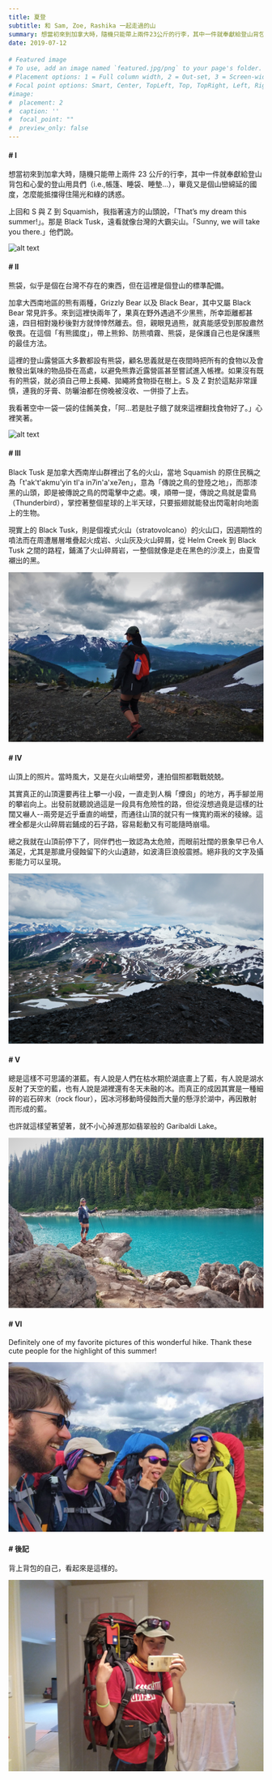 ```yaml
---
title: 夏登
subtitle: 和 Sam, Zoe, Rashika 一起走過的山
summary: 想當初來到加拿大時，隨機只能帶上兩件23公斤的行李，其中一件就奉獻給登山背包和心愛的登山用具們...
date: 2019-07-12

# Featured image
# To use, add an image named `featured.jpg/png` to your page's folder.
# Placement options: 1 = Full column width, 2 = Out-set, 3 = Screen-width
# Focal point options: Smart, Center, TopLeft, Top, TopRight, Left, Right, BottomLeft, Bottom, BottomRight
#image:
#  placement: 2
#  caption: ''
#  focal_point: ""
#  preview_only: false
---
```



#### # I
想當初來到加拿大時，隨機只能帶上兩件 23 公斤的行李，其中一件就奉獻給登山背包和心愛的登山用具們（i.e.,帳篷、睡袋、睡墊…），畢竟又是個山巒綿延的國度，怎麼能抵擋得住陽光和綠的誘惑。

上回和 S 與 Z 到 Squamish，我指著遠方的山頭說，「That’s my dream this summer!」。那是 Black Tusk，遠看就像台灣的大霸尖山。「Sunny, we will take you there.」他們說。

![alt text](IMG_5083.JPG "")

#### # II
熊袋，似乎是個在台灣不存在的東西，但在這裡是個登山的標準配備。

加拿大西南地區的熊有兩種，Grizzly Bear 以及 Black Bear，其中又屬 Black Bear 常見許多。來到這裡快兩年了，果真在野外遇過不少黑熊，所幸距離都甚遠，四目相對幾秒後對方就悻悻然離去。但，親眼見過熊，就真能感受到那股肅然敬畏。在這個「有熊國度」，帶上熊鈴、防熊噴霧、熊袋，是保護自己也是保護熊的最佳方法。

這裡的登山露營區大多數都設有熊袋，顧名思義就是在夜間時把所有的食物以及會散發出氣味的物品掛在高處，以避免熊靠近露營區甚至嘗試進入帳裡。如果沒有既有的熊袋，就必須自己帶上長繩、拋繩將食物掛在樹上。S 及 Z 對於這點非常謹慎，連我的牙膏、防曬油都在傍晚被沒收、一併掛了上去。

我看著空中一袋一袋的佳餚美食，「阿…若是肚子餓了就來這裡翻找食物好了。」心裡笑著。

![alt text](IMG_5100_1.jpg "")

#### # III
Black Tusk 是加拿大西南岸山群裡出了名的火山，當地 Squamish 的原住民稱之為「t'ak't'akmu'yin tl'a in7in'a'xe7en」，意為「傳說之鳥的登陸之地」，而那漆黑的山頭，即是被傳說之鳥的閃電擊中之處。噢，順帶一提，傳說之鳥就是雷鳥（Thunderbird），掌控著整個星球的上半天球，只要振翅就能發出閃電射向地面上的生物。

現實上的 Black Tusk，則是個複式火山（stratovolcano）的火山口，因週期性的噴法而在周遭層層堆疊起火成岩、火山灰及火山碎屑，從 Helm Creek 到 Black Tusk 之間的路程，鋪滿了火山碎屑岩，一整個就像是走在黑色的沙漠上，由夏雪襯出的黑。

![alt text](20190712_140725_1.jpg "")


#### # IV
山頂上的照片。當時風大，又是在火山峭壁旁，連拍個照都戰戰兢兢。

其實真正的山頂還要再往上攀一小段，一直走到人稱「煙囪」的地方，再手腳並用的攀岩向上。出發前就聽說過這是一段具有危險性的路，但從沒想過竟是這樣的壯闊又嚇人--兩旁是近乎垂直的峭壁，而通往山頂的就只有一條寬約兩米的稜線。這裡全都是火山碎屑岩鋪成的石子路，容易鬆動又有可能隨時崩塌。

總之我就在山頂前停下了，同伴們也一致認為太危險，而眼前壯闊的景象早已令人滿足，尤其是那歲月侵蝕留下的火山遺跡，如波濤巨浪般震撼。絕非我的文字及攝影能力可以呈現。

![alt text](IMG_5210_1.jpg "")

#### # V
總是這樣不可思議的湛藍。有人說是人們在枯水期於湖底畫上了藍，有人說是湖水反射了天空的藍，也有人說是湖裡還有冬天未融的冰。而真正的成因其實是一種細碎的岩石碎末（rock flour），因冰河移動時侵蝕而大量的懸浮於湖中，再因散射而形成的藍。

也許就這樣望著望著，就不小心掉進那如翡翠般的 Garibaldi Lake。

![alt text](20190712_184159_2.jpg "")

#### # VI
Definitely one of my favorite pictures of this wonderful hike. Thank these cute people for the highlight of this summer!

![alt text](IMG-20190719-WA0005_1.jpg "")

#### # 後記
背上背包的自己，看起來是這樣的。

![alt text](featured.jpg "")

